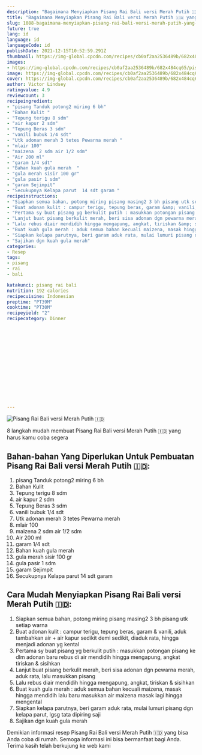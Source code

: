 ```yaml
---
description: "Bagaimana Menyiapkan Pisang Rai Bali versi Merah Putih 🇮🇩 yang Sempurna"
title: "Bagaimana Menyiapkan Pisang Rai Bali versi Merah Putih 🇮🇩 yang Sempurna"
slug: 1088-bagaimana-menyiapkan-pisang-rai-bali-versi-merah-putih-yang-sempurna
future: true
lang: id
language: id
languageCode: id
publishDate: 2021-12-15T10:52:59.291Z 
thumbnail: https://img-global.cpcdn.com/recipes/cb0af2aa2536489b/682x484cq65/pisang-rai-bali-versi-merah-putih-foto-resep-utama.png
images:
- https://img-global.cpcdn.com/recipes/cb0af2aa2536489b/682x484cq65/pisang-rai-bali-versi-merah-putih-foto-resep-utama.png
image: https://img-global.cpcdn.com/recipes/cb0af2aa2536489b/682x484cq65/pisang-rai-bali-versi-merah-putih-foto-resep-utama.png
cover: https://img-global.cpcdn.com/recipes/cb0af2aa2536489b/682x484cq65/pisang-rai-bali-versi-merah-putih-foto-resep-utama.png
author: Victor Lindsey
ratingvalue: 4.9
reviewcount: 3
recipeingredient:
- "pisang Tanduk potong2 miring 6 bh"
- "Bahan Kulit "
- "Tepung terigu 8 sdm"
- "air kapur 2 sdm"
- "Tepung Beras 3 sdm"
- "vanili bubuk 1/4 sdt"
- "Utk adonan merah 3 tetes Pewarna merah "
- "mlair 100"
- "maizena  2 sdm air 1/2 sdm"
- "Air 200 ml"
- "garam 1/4 sdt"
- "Bahan kuah gula merah  "
- "gula merah sisir 100 gr"
- "gula pasir 1 sdm"
- "garam Sejimpit"
- "Secukupnya Kelapa parut  14 sdt garam "
recipeinstructions:
- "Siapkan semua bahan, potong miring pisang masing2 3 bh pisang utk setiap warna"
- "Buat adonan kulit : campur terigu, tepung beras, garam &amp; vanili, aduk tambahkan air + air kapur sedikit demi sedikit, diaduk rata, hingga menjadi adonan yg kental"
- "Pertama sy buat pisang yg berkulit putih : masukkan potongan pisang ke dlm adonan baru rebus di air mendidih hingga mengapung, angkat tiriskan &amp; sisihkan"
- "Lanjut buat pisang berkulit merah, beri sisa adonan dgn pewarna merah, aduk rata, lalu masukkan pisang"
- "Lalu rebus diair mendidih hingga mengapung, angkat, tiriskan &amp; sisihkan"
- "Buat kuah gula merah : aduk semua bahan kecuali maizena, masak hingga mendidih lalu baru masukkan air maizena masak lagi hingga mengental"
- "Siapkan kelapa parutnya, beri garam aduk rata, mulai lumuri pisang dgn kelapa parut, lgsg tata dipiring saji"
- "Sajikan dgn kuah gula merah"
categories:
- Resep
tags:
- pisang
- rai
- bali

katakunci: pisang rai bali 
nutrition: 192 calories
recipecuisine: Indonesian
preptime: "PT39M"
cooktime: "PT30M"
recipeyield: "2"
recipecategory: Dinner


     
    
    
    
    
    
    
    
    
    
    
      
    
---
```



![Pisang Rai Bali versi Merah Putih 🇮🇩](https://img-global.cpcdn.com/recipes/cb0af2aa2536489b/682x484cq65/pisang-rai-bali-versi-merah-putih-foto-resep-utama.png)

8 langkah mudah membuat  Pisang Rai Bali versi Merah Putih 🇮🇩 yang harus kamu coba segera

<!--inarticleads1-->

## Bahan-bahan Yang Diperlukan Untuk Pembuatan Pisang Rai Bali versi Merah Putih 🇮🇩:

1. pisang Tanduk potong2 miring 6 bh
1. Bahan Kulit 
1. Tepung terigu 8 sdm
1. air kapur 2 sdm
1. Tepung Beras 3 sdm
1. vanili bubuk 1/4 sdt
1. Utk adonan merah 3 tetes Pewarna merah 
1. mlair 100
1. maizena  2 sdm air 1/2 sdm
1. Air 200 ml
1. garam 1/4 sdt
1. Bahan kuah gula merah  
1. gula merah sisir 100 gr
1. gula pasir 1 sdm
1. garam Sejimpit
1. Secukupnya Kelapa parut  14 sdt garam 



<!--inarticleads2-->

## Cara Mudah Menyiapkan Pisang Rai Bali versi Merah Putih 🇮🇩:

1. Siapkan semua bahan, potong miring pisang masing2 3 bh pisang utk setiap warna
1. Buat adonan kulit : campur terigu, tepung beras, garam &amp; vanili, aduk tambahkan air + air kapur sedikit demi sedikit, diaduk rata, hingga menjadi adonan yg kental
1. Pertama sy buat pisang yg berkulit putih : masukkan potongan pisang ke dlm adonan baru rebus di air mendidih hingga mengapung, angkat tiriskan &amp; sisihkan
1. Lanjut buat pisang berkulit merah, beri sisa adonan dgn pewarna merah, aduk rata, lalu masukkan pisang
1. Lalu rebus diair mendidih hingga mengapung, angkat, tiriskan &amp; sisihkan
1. Buat kuah gula merah : aduk semua bahan kecuali maizena, masak hingga mendidih lalu baru masukkan air maizena masak lagi hingga mengental
1. Siapkan kelapa parutnya, beri garam aduk rata, mulai lumuri pisang dgn kelapa parut, lgsg tata dipiring saji
1. Sajikan dgn kuah gula merah




Demikian informasi  resep Pisang Rai Bali versi Merah Putih 🇮🇩   yang bisa Anda coba di rumah. Semoga informasi ini bisa bermanfaat bagi Anda. Terima kasih telah berkujung ke web kami
